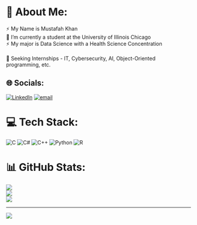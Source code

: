 # 💫 About Me:
⚡ My Name is Mustafah Khan<br>🔭 I’m currently a student at the University of Illinois Chicago<br>⚡ My major is Data Science with a Health Science Concentration<br><br>🔭 Seeking Internships - IT, Cybersecurity, AI, Object-Oriented<br>     programming, etc.<br>


## 🌐 Socials:
[![LinkedIn](https://img.shields.io/badge/LinkedIn-%230077B5.svg?logo=linkedin&logoColor=white)](https://linkedin.com/in/mustafahkhan) [![email](https://img.shields.io/badge/Email-D14836?logo=gmail&logoColor=white)](mailto:makhan0030@gmail.com) 

# 💻 Tech Stack:
![C](https://img.shields.io/badge/c-%2300599C.svg?style=for-the-badge&logo=c&logoColor=white) ![C#](https://img.shields.io/badge/c%23-%23239120.svg?style=for-the-badge&logo=csharp&logoColor=white) ![C++](https://img.shields.io/badge/c++-%2300599C.svg?style=for-the-badge&logo=c%2B%2B&logoColor=white) ![Python](https://img.shields.io/badge/python-3670A0?style=for-the-badge&logo=python&logoColor=ffdd54) ![R](https://img.shields.io/badge/r-%23276DC3.svg?style=for-the-badge&logo=r&logoColor=white)
# 📊 GitHub Stats:
![](https://github-readme-stats.vercel.app/api?username=makhan0030&theme=blue_navy&hide_border=false&include_all_commits=false&count_private=true)<br/>
![](https://nirzak-streak-stats.vercel.app/?user=makhan0030&theme=blue_navy&hide_border=false)<br/>
![](https://github-readme-stats.vercel.app/api/top-langs/?username=makhan0030&theme=blue_navy&hide_border=false&include_all_commits=false&count_private=true&layout=compact)

---
[![](https://visitcount.itsvg.in/api?id=makhan0030&icon=8&color=1)](https://visitcount.itsvg.in)

<!-- Proudly created with GPRM ( https://gprm.itsvg.in ) -->
